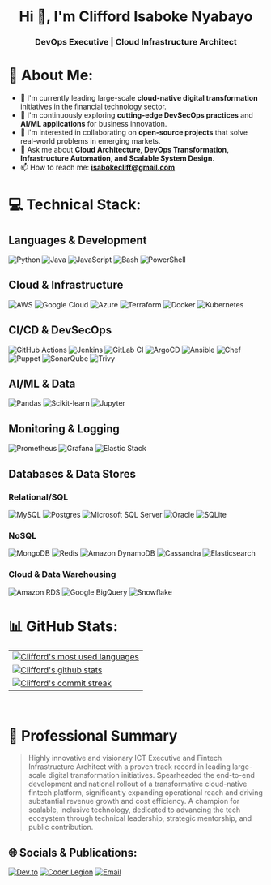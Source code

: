 <h1 align="center">Hi 👋, I'm Clifford Isaboke Nyabayo</h1>
<h3 align="center">DevOps Executive | Cloud Infrastructure Architect</h3>

# 💫 About Me:
- 🔭 I'm currently leading large-scale **cloud-native digital transformation** initiatives in the financial technology sector.
- 🌱 I'm continuously exploring **cutting-edge DevSecOps practices** and **AI/ML applications** for business innovation.
- 👯 I'm interested in collaborating on **open-source projects** that solve real-world problems in emerging markets.
- 💬 Ask me about **Cloud Architecture, DevOps Transformation, Infrastructure Automation, and Scalable System Design**.
- 📫 How to reach me: **isabokecliff@gmail.com**

# 💻 Technical Stack:

## **Languages & Development**
![Python](https://img.shields.io/badge/python-3670A0?style=for-the-badge&logo=python&logoColor=ffdd54)
![Java](https://img.shields.io/badge/java-%23ED8B00.svg?style=for-the-badge&logo=java&logoColor=white)
![JavaScript](https://img.shields.io/badge/javascript-%23323330.svg?style=for-the-badge&logo=javascript&logoColor=%23F7DF1E)
![Bash](https://img.shields.io/badge/bash-%23121011.svg?style=for-the-badge&logo=gnu-bash&logoColor=white)
![PowerShell](https://img.shields.io/badge/PowerShell-%235391FE.svg?style=for-the-badge&logo=powershell&logoColor=white)

## **Cloud & Infrastructure**
![AWS](https://img.shields.io/badge/AWS-%23FF9900.svg?style=for-the-badge&logo=amazon-aws&logoColor=white)
![Google Cloud](https://img.shields.io/badge/GoogleCloud-%234285F4.svg?style=for-the-badge&logo=google-cloud&logoColor=white)
![Azure](https://img.shields.io/badge/azure-%230072C6.svg?style=for-the-badge&logo=microsoftazure&logoColor=white)
![Terraform](https://img.shields.io/badge/terraform-%235835CC.svg?style=for-the-badge&logo=terraform&logoColor=white)
![Docker](https://img.shields.io/badge/docker-%230db7ed.svg?style=for-the-badge&logo=docker&logoColor=white)
![Kubernetes](https://img.shields.io/badge/kubernetes-%23326ce5.svg?style=for-the-badge&logo=kubernetes&logoColor=white)

## **CI/CD & DevSecOps**
![GitHub Actions](https://img.shields.io/badge/github%20actions-%232671E5.svg?style=for-the-badge&logo=githubactions&logoColor=white)
![Jenkins](https://img.shields.io/badge/jenkins-%232C5263.svg?style=for-the-badge&logo=jenkins&logoColor=white)
![GitLab CI](https://img.shields.io/badge/gitlab%20ci-%23181717.svg?style=for-the-badge&logo=gitlab&logoColor=white)
![ArgoCD](https://img.shields.io/badge/argocd-%23EF2B5D.svg?style=for-the-badge&logo=argo&logoColor=white)
![Ansible](https://img.shields.io/badge/ansible-%231A1918.svg?style=for-the-badge&logo=ansible&logoColor=white)
![Chef](https://img.shields.io/badge/chef-%23F09820.svg?style=for-the-badge&logo=chef&logoColor=white)
![Puppet](https://img.shields.io/badge/puppet-%23FFAE1A.svg?style=for-the-badge&logo=puppet&logoColor=white)
![SonarQube](https://img.shields.io/badge/SonarQube-black?style=for-the-badge&logo=sonarqube&logoColor=4E98CD)
![Trivy](https://img.shields.io/badge/trivy-%231C2E45.svg?style=for-the-badge&logo=aqua-security&logoColor=white)

## **AI/ML & Data**
![Pandas](https://img.shields.io/badge/pandas-%23150458.svg?style=for-the-badge&logo=pandas&logoColor=white)
![Scikit-learn](https://img.shields.io/badge/scikit--learn-%23F7931E.svg?style=for-the-badge&logo=scikit-learn&logoColor=white)
![Jupyter](https://img.shields.io/badge/Jupyter-F37626?style=for-the-badge&logo=Jupyter&logoColor=white)

## **Monitoring & Logging**
![Prometheus](https://img.shields.io/badge/Prometheus-E6522C?style=for-the-badge&logo=Prometheus&logoColor=white)
![Grafana](https://img.shields.io/badge/grafana-%23F46800.svg?style=for-the-badge&logo=grafana&logoColor=white)
![Elastic Stack](https://img.shields.io/badge/elastic%20stack-005571?style=for-the-badge&logo=elasticstack&logoColor=white)

## **Databases & Data Stores**
### Relational/SQL
![MySQL](https://img.shields.io/badge/mysql-%2300f.svg?style=for-the-badge&logo=mysql&logoColor=white)
![Postgres](https://img.shields.io/badge/postgres-%23316192.svg?style=for-the-badge&logo=postgresql&logoColor=white)
![Microsoft SQL Server](https://img.shields.io/badge/Microsoft%20SQL%20Server-CC2927?style=for-the-badge&logo=microsoft%20sql%20server&logoColor=white)
![Oracle](https://img.shields.io/badge/Oracle-F80000?style=for-the-badge&logo=oracle&logoColor=white)
![SQLite](https://img.shields.io/badge/sqlite-%2307405e.svg?style=for-the-badge&logo=sqlite&logoColor=white)

### NoSQL
![MongoDB](https://img.shields.io/badge/MongoDB-%234ea94b.svg?style=for-the-badge&logo=mongodb&logoColor=white)
![Redis](https://img.shields.io/badge/redis-%23DD0031.svg?style=for-the-badge&logo=redis&logoColor=white)
![Amazon DynamoDB](https://img.shields.io/badge/Amazon%20DynamoDB-4053D6?style=for-the-badge&logo=Amazon%20DynamoDB&logoColor=white)
![Cassandra](https://img.shields.io/badge/cassandra-%231287B1.svg?style=for-the-badge&logo=apache-cassandra&logoColor=white)
![Elasticsearch](https://img.shields.io/badge/-Elasticsearch-005571?style=for-the-badge&logo=elasticsearch)

### Cloud & Data Warehousing
![Amazon RDS](https://img.shields.io/badge/Amazon%20RDS-527FFF?style=for-the-badge&logo=amazonrds&logoColor=white)
![Google BigQuery](https://img.shields.io/badge/BigQuery-4285F4?style=for-the-badge&logo=googlebigquery&logoColor=white)
![Snowflake](https://img.shields.io/badge/Snowflake-29B5E8?style=for-the-badge&logo=snowflake&logoColor=white)

# 📊 GitHub Stats:
| |
| - |
| <a href="https://github.com/CliffordIsaboke"><img align="center" src="https://github-readme-stats.vercel.app/api/top-langs/?username=CliffordIsaboke&theme=dracula&hide_border=false&include_all_commits=true&count_private=true&layout=compact" alt="Clifford's most used languages" /></a> |
| <a href="https://github.com/CliffordIsaboke"><img align="center" src="https://github-readme-stats.vercel.app/api?username=CliffordIsaboke&theme=dracula&hide_border=false&include_all_commits=true&count_private=true" alt="Clifford's github stats" /></a> | |
| <a href="https://github.com/CliffordIsaboke"><img align="center" src="https://github-readme-streak-stats.herokuapp.com/?user=CliffordIsaboke&theme=dracula&hide_border=false" alt="Clifford's commit streak" /></a> |

<br/>

# 📜 Professional Summary
> Highly innovative and visionary ICT Executive and Fintech Infrastructure Architect with a proven track record in leading large-scale digital transformation initiatives. Spearheaded the end-to-end development and national rollout of a transformative cloud-native fintech platform, significantly expanding operational reach and driving substantial revenue growth and cost efficiency. A champion for scalable, inclusive technology, dedicated to advancing the tech ecosystem through technical leadership, strategic mentorship, and public contribution.

## 🌐 Socials & Publications:
[![Dev.to](https://img.shields.io/badge/dev.to-0A0A0A?style=for-the-badge&logo=dev.to&logoColor=white)](https://dev.to/cliffordisaboke)
[![Coder Legion](https://img.shields.io/badge/Coder_Legion-000000?style=for-the-badge&logo=coderlegion&logoColor=white)](https://coderlegion.com/user/CliffordIsaboke)
[![Email](https://img.shields.io/badge/Email-D14836?style=for-the-badge&logo=gmail&logoColor=white)](mailto:isabokecliff@gmail.com)
